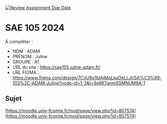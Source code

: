 [![Review Assignment Due Date](https://classroom.github.com/assets/deadline-readme-button-22041afd0340ce965d47ae6ef1cefeee28c7c493a6346c4f15d667ab976d596c.svg)](https://classroom.github.com/a/DNce7fkr)
# SAE 105 2024

À compléter :

- NOM : ADAM
- PRÉNOM : Juline
- GROUPE : A1
- URL du site : https://sae105.juline-adam.fr/
- URL FIGMA : https://www.figma.com/design/7CoU9o1bIAjMqLkaDeLLJI/SA%C3%89-103%2C-ADAM-Juline?node-id=1-3&t=9eMITgnmXSMNUM9A-1


## Sujet

[https://moodle.univ-fcomte.fr/mod/page/view.php?id=807574](https://moodle.univ-fcomte.fr/mod/page/view.php?id=807574)
